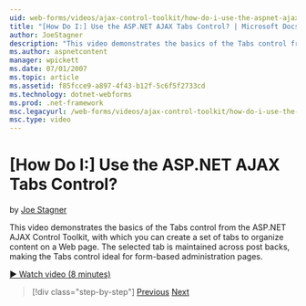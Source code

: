 ```yaml
---
uid: web-forms/videos/ajax-control-toolkit/how-do-i-use-the-aspnet-ajax-tabs-control
title: "[How Do I:] Use the ASP.NET AJAX Tabs Control? | Microsoft Docs"
author: JoeStagner
description: "This video demonstrates the basics of the Tabs control from the ASP.NET AJAX Control Toolkit, with which you can create a set of tabs to organize content on..."
ms.author: aspnetcontent
manager: wpickett
ms.date: 07/01/2007
ms.topic: article
ms.assetid: f85fcce9-a897-4f43-b12f-5c6f5f2733cd
ms.technology: dotnet-webforms
ms.prod: .net-framework
msc.legacyurl: /web-forms/videos/ajax-control-toolkit/how-do-i-use-the-aspnet-ajax-tabs-control
msc.type: video
---
```

[How Do I:] Use the ASP.NET AJAX Tabs Control?
====================
by [Joe Stagner](https://github.com/JoeStagner)

This video demonstrates the basics of the Tabs control from the ASP.NET AJAX Control Toolkit, with which you can create a set of tabs to organize content on a Web page. The selected tab is maintained across post backs, making the Tabs control ideal for form-based administration pages.

[&#9654; Watch video (8 minutes)](https://channel9.msdn.com/Blogs/ASP-NET-Site-Videos/how-do-i-use-the-aspnet-ajax-tabs-control)

>[!div class="step-by-step"]
[Previous](how-do-i-use-the-aspnet-ajax-resizablecontrol-extender.md)
[Next](how-do-i-use-the-aspnet-ajax-slideshow-extender.md)
